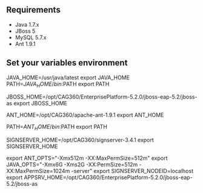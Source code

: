 ## Requirements

* Java 1.7.x
* JBoss 5
* MySQL 5.7.x
* Ant 1.9.1

## Set your variables environment

JAVA_HOME=/usr/java/latest
export JAVA_HOME
PATH=$JAVA_HOME/bin:$PATH
export PATH

JBOSS_HOME=/opt/CAG360/EnterprisePlatform-5.2.0/jboss-eap-5.2/jboss-as
export JBOSS_HOME

ANT_HOME=/opt/CAG360/apache-ant-1.9.1
export ANT_HOME

PATH=$ANT_HOME/bin:$PATH
export PATH

SIGNSERVER_HOME=/opt/CAG360/signserver-3.4.1
export SIGNSERVER_HOME

export ANT_OPTS="-Xmx512m -XX:MaxPermSize=512m"
export JAVA_OPTS="-Xmx6G -Xms2G -XX:PermSize=512m -XX:MaxPermSize=1024m -server"
export SIGNSERVER_NODEID=localhost
export APPSRV_HOME=/opt/CAG360/EnterprisePlatform-5.2.0/jboss-eap-5.2/jboss-as


